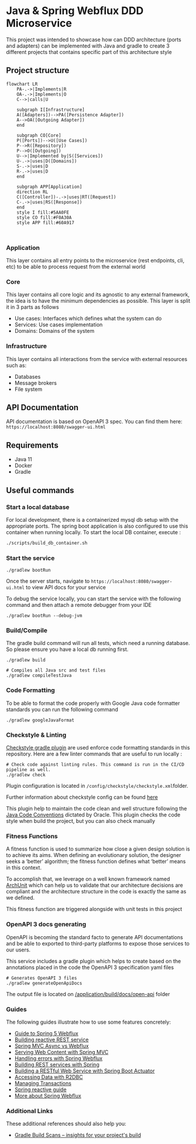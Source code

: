 # Java & Spring Webflux DDD Microservice

This project was intended to showcase how can DDD architecture (ports and adapters) can be implemented 
with Java and gradle to create 3 different projects that contains specific part of this architecture style

## Project structure
```mermaid
flowchart LR
    PA-.->|Implements|R
    OA-.->|Implements|O
    C-->|calls|U
    
    subgraph I[Infrastructure]
    A([Adapters])-->PA([Persistence Adapter])
    A-->OA([Outgoing Adapter])
    end
    
    subgraph CO[Core]
    P([Ports])-->U([Use Cases])
    P-->R([Repository])
    P-->O([Outgoing])
    U-->|Implemented by|S([Services])
    U-.->|uses|D([Domains])
    S-.->|uses|D
    R-.->|uses|D
    end
    
    subgraph APP[Application]
    direction RL
    C([Controller])-.->|uses|RT([Request])
    C-.->|uses|RS([Response])
    end
    style I fill:#5AA0FE
    style CO fill:#F0A30A
    style APP fill:#60A917
    
    
```
### Application
This layer contains all entry points to the microservice (rest endpoints, cli, etc) to be able to process
request from the external world

### Core
This layer contains all core logic and its agnostic to any external framework, the idea is to have the minimum 
dependencies as possible. This layer is split it in 3 parts as follows
- Use cases: Interfaces which defines what the system can do
- Services: Use cases implementation 
- Domains: Domains of the system

### Infrastructure
This layer contains all interactions from the service with external resources such as:
- Databases
- Message brokers
- File system


## API Documentation
API documentation is based on OpenAPI 3 spec. You can find them here:
`https://localhost:8080/swagger-ui.html`

## Requirements

- Java 11
- Docker
- Gradle

## Useful commands

### Start a local database

For local development, there is a containerized mysql db setup with the appropriate ports. The spring boot application 
is also configured to use this container when running locally. To start the local DB container, execute :

```bash
./scripts/build_db_container.sh
```
### Start the service
```
./gradlew bootRun
```
Once the server starts, navigate to `https://localhost:8080/swagger-ui.html` to view API docs for your service

To debug the service locally, you can start the service with the following command and then attach a remote debugger from your IDE

```
./gradlew bootRun --debug-jvm
```

### Build/Compile

The gradle build command will run all tests, which need a running database. So please ensure you have a
local db running first.

```
./gradlew build
```

```
# Compiles all Java src and test files
./gradlew compileTestJava
```

### Code Formatting
To be able to format the code properly with Google Java code formatter standards you can run the following command
```
./gradlew googleJavaFormat
```

### Checkstyle & Linting

[Checkstyle gradle plugin](https://docs.gradle.org/current/userguide/checkstyle_plugin.html) are used enforce code 
formatting standards in this repository. Here are a few linter commands that are useful to run locally :
```
# Check code against linting rules. This command is run in the CI/CD pipeline as well.
./gradlew check
```
Plugin configuration is located in `/config/checkstyle/checkstyle.xml`folder. 

Further information about checkstyle config can be found [here](https://checkstyle.sourceforge.io/config.html)

This plugin help to maintain the code clean and well structure following the  
[Java Code Conventions](https://www.oracle.com/java/technologies/javase/codeconventions-contents.html) dictated by 
Oracle. This plugin checks the code style when build the project, but you can also check manually

### Fitness Functions
A fitness function is used to summarize how close a given design solution is to achieve its aims. When defining an 
evolutionary solution, the designer seeks a ‘better’ algorithm; the fitness function defines what ‘better’ means in this context.

To accomplish that, we leverage on a well known framework named [ArchUnit](https://www.archunit.org/) which can help us
to validate that our architecture decisions are compliant and the architecture structure in the code is exactly the 
same as we defined.

This fitness function are triggered alongside with unit tests in this project

### OpenAPI 3 docs generating
OpenAPI is becoming the standard facto to generate API documentations and be able to exported to third-party 
platforms to expose those services to our users. 

This service includes a gradle plugin which helps to create based
on the annotations placed in the code the OpenAPI 3 specification yaml files
```
# Generates OpenAPI 3 files
./gradlew generateOpenApiDocs
```
The output file is located on [/application/build/docs/open-api](/application/build/docs/open-api)  folder

### Guides
The following guides illustrate how to use some features concretely:

* [Guide to Spring 5 Webflux](https://www.baeldung.com/spring-webflux)
* [Building reactive REST service](https://spring.io/guides/gs/reactive-rest-service/)
* [Spring MVC Async vs Webflux](https://www.baeldung.com/spring-mvc-async-vs-webflux)
* [Serving Web Content with Spring MVC](https://spring.io/guides/gs/serving-web-content/)
* [Handling errors with Spring Webflux](https://www.baeldung.com/spring-webflux-errors)
* [Building REST services with Spring](https://spring.io/guides/tutorials/bookmarks/)
* [Building a RESTful Web Service with Spring Boot Actuator](https://spring.io/guides/gs/actuator-service/)
* [Accessing Data with R2DBC](https://spring.io/guides/gs/accessing-data-r2dbc/)
* [Managing Transactions](https://spring.io/guides/gs/managing-transactions/)
* [Spring reactive guide](https://www.baeldung.com/spring-reactive-guide)
* [More about Spring Webflux](https://www.baeldung.com/?s=webflux)

### Additional Links
These additional references should also help you:

* [Gradle Build Scans – insights for your project's build](https://scans.gradle.com#gradle)
